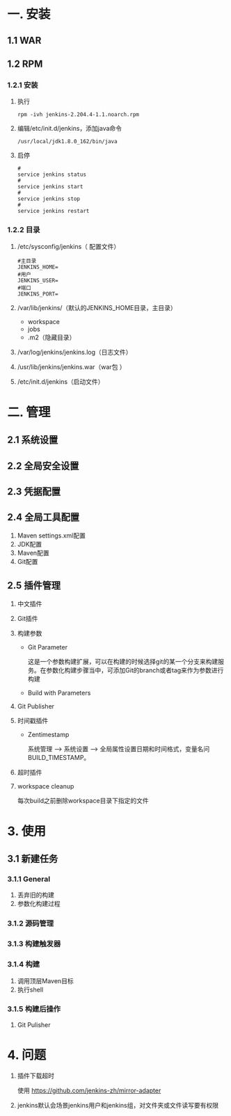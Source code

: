 # 	一. 安装

## 1.1 WAR

## 1.2 RPM

### 1.2.1 安装

1. 执行

   ```shell
   rpm -ivh jenkins-2.204.4-1.1.noarch.rpm
   ```

2. 编辑/etc/init.d/jenkins，添加java命令

   ```shell
   /usr/local/jdk1.8.0_162/bin/java
   ```

3. 启停

   ```shell
   #
   service jenkins status
   #
   service jenkins start
   #
   service jenkins stop
   #
   service jenkins restart
   ```

### 1.2.2 目录

1. /etc/sysconfig/jenkins（ 配置文件）

   ```shell
   #主目录
   JENKINS_HOME=
   #用户
   JENKINS_USER=
   #端口
   JENKINS_PORT=
   ```

2. /var/lib/jenkins/（默认的JENKINS_HOME目录，主目录）

   - workspace
   - jobs
   - .m2（隐藏目录）

3. /var/log/jenkins/jenkins.log（日志文件）

4. /usr/lib/jenkins/jenkins.war（war包 ）

5. /etc/init.d/jenkins（启动文件）

# 二. 管理

## 2.1 系统设置

## 2.2 全局安全设置

## 2.3 凭据配置

## 2.4 全局工具配置

1. Maven settings.xml配置
2. JDK配置
3. Maven配置
4. Git配置

## 2.5 插件管理

1. 中文插件

2. Git插件

3. 构建参数

   - Git Parameter

     这是一个参数构建扩展，可以在构建的时候选择git的某一个分支来构建服务。在参数化构建步骤当中，可添加Git的branch或者tag来作为参数进行构建

   - Build with Parameters

4. Git Publisher

5. 时间戳插件

   - Zentimestamp

     系统管理 --> 系统设置 --> 全局属性设置日期和时间格式，变量名问BUILD_TIMESTAMP。

6. 超时插件

7. workspace cleanup

   每次build之前删除workspace目录下指定的文件

# 3. 使用

## 3.1 新建任务

### 3.1.1 General

1. 丢弃旧的构建
2. 参数化构建过程

### 3.1.2 **源码管理**

### 3.1.3 构建触发器

### 3.1.4 构建

1. 调用顶层Maven目标
2. 执行shell

### 3.1.5 构建后操作

1. Git Pulisher



# 4. 问题

1. 插件下载超时

   使用 https://github.com/jenkins-zh/mirror-adapter

2. jenkins默认会场景jenkins用户和jenkins组，对文件夹或文件读写要有权限

   